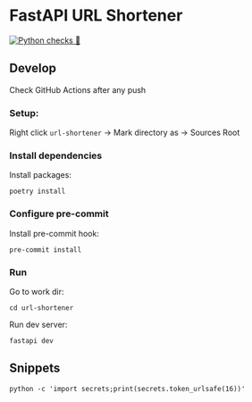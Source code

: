 # FastAPI URL Shortener

[![Python checks 🐍](https://github.com/mksmin/fastapi-url-shortener/actions/workflows/python-checks.yaml/badge.svg)](https://github.com/mksmin/fastapi-url-shortener/actions/workflows/python-checks.yaml)

## Develop

Check GitHub Actions after any push

### Setup:
Right click `url-shortener` -> Mark directory as ->  Sources Root

### Install dependencies

Install packages:
```shell
poetry install
```

### Configure pre-commit

Install pre-commit hook:
```shell
pre-commit install
```

### Run

Go to work dir:
```shell
cd url-shortener
```

Run dev server:
```shell
fastapi dev
```

## Snippets
```shell
python -c 'import secrets;print(secrets.token_urlsafe(16))'
```
